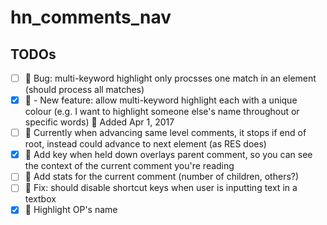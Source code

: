 # hn_comments_nav

## TODOs
- [ ] :closed_book: Bug: multi-keyword highlight only procsses one match in an element (should process all matches)
- [x] :green_book: - New feature: allow multi-keyword highlight each with a unique colour (e.g. I want to highlight someone else's name throughout or specific words) :date: Added Apr 1, 2017
- [ ] :closed_book: Currently when advancing same level comments, it stops if end of root, instead could advance to next element (as RES does)
- [x] :green_book: Add key when held down overlays parent comment, so you can see the context of the current comment you're reading
- [ ] :green_book: Add stats for the current comment (number of children, others?)
- [ ] :closed_book: Fix: should disable shortcut keys when user is inputting text in a textbox
- [x] :green_book: Highlight OP's name
